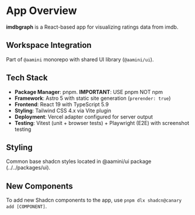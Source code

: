 # App Overview

**imdbgraph** is a React-based app for visualizing ratings data from imdb.

## Workspace Integration

Part of `@aamini` monorepo with shared UI library (`@aamini/ui`).

## Tech Stack

- **Package Manager**: pnpm. **IMPORTANT**: USE pnpm NOT npm
- **Framework**: Astro 5 with static site generation (`prerender: true`)
- **Frontend**: React 19 with TypeScript 5.9
- **Styling**: Tailwind CSS 4.x via Vite plugin
- **Deployment**: Vercel adapter configured for server output
- **Testing**: Vitest (unit + browser tests) + Playwright (E2E) with screenshot
  testing

## Styling

Common base shadcn styles located in @aamini/ui package (../../packages/ui).

## New Components

To add new Shadcn components to the app, use
`pnpm dlx shadcn@canary add [COMPONENT]`.
